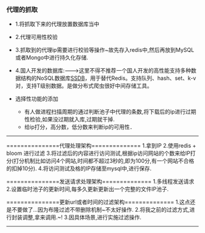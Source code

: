 ### 代理的抓取
- 1.将抓取下来的代理放置数据库当中
- 2.代理可用性校验
- 3.抓取到的代理ip需要进行校验等操作~故先存入redis中,然后再放到MySQL或者Mongo中进行持久化存储.

- 4.国人开发的数据库:--->这里不得不推荐一个国人开发的高性能支持多种数据结构的NoSQL数据库[SSDB](http://ssdb.io/docs/zh_cn/)，用于替代Redis。支持队列、hash、set、k-v对，支持T级别数据。是做分布式爬虫很好中间存储工具。

- 选择性功能的添加
  - 有人做进程扫描周期的通过判断池子中代理的条数,将下载后的ip进行过期性检验,如果没过期就入库,过期就干掉.
  - 给ip打分，高分数，低分数来判断ip的可用性．


****
===============代理处理架构==============
      1.拿到IP
      2.使用redis + bloom 进行过滤
      3.将过滤后的内容进行访问测试,根据ip访问网站的个数来给IP打分(打分机制比如访问4个网站,时间都不超过3秒的,即为100分,有一个网站不合格的扣掉10分).
      4.将访问测试及格的IP存储至mysql中,进行保存.

===============发送请求处理架构==============
      1.多线程发送请求
      2.设置临时池子的更新时间,每多久更新更新出一个完整的文件IP池子.

===============更新url或者时间的过滤架构==============
      1.这点还是不要做了...因为布隆过滤不带删除机制~不太好操作.
      2.将我之前的过滤方式,进行封装调整,拿来调用.~!
      3.因具体场景,进行实施过滤操作.
****

